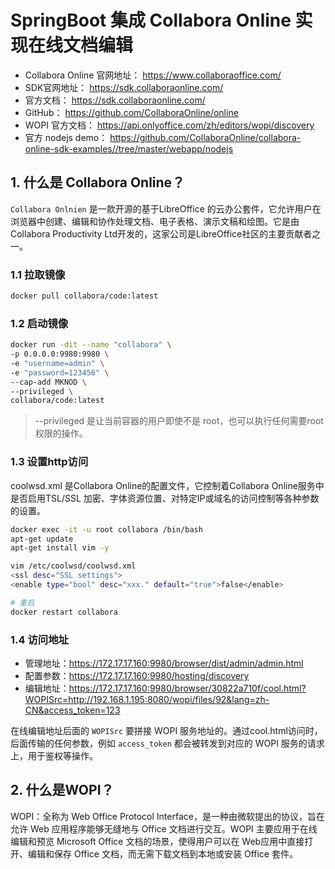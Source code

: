 # SpringBoot 集成 Collabora Online 实现在线文档编辑

- Collabora Online 官网地址： https://www.collaboraoffice.com/
- SDK官网地址： https://sdk.collaboraonline.com/
- 官方文档： https://sdk.collaboraonline.com/
- GitHub： https://github.com/CollaboraOnline/online
- WOPI 官方文档： https://api.onlyoffice.com/zh/editors/wopi/discovery
- 官方 nodejs demo： https://github.com/CollaboraOnline/collabora-online-sdk-examples//tree/master/webapp/nodejs

## 1. 什么是 Collabora Online？

`Collabora Onlnien` 是一款开源的基于LibreOffice 的云办公套件，它允许用户在浏览器中创建、编辑和协作处理文档、电子表格、演示文稿和绘图。它是由 Collabora Productivity Ltd开发的，这家公司是LibreOffice社区的主要贡献者之一。

### 1.1 拉取镜像

```bash
docker pull collabora/code:latest
```

### 1.2 启动镜像

```bash
docker run -dit --name "collabora" \
-p 0.0.0.0:9980:9980 \
-e "username=admin" \
-e "password=123456" \
--cap-add MKNOD \
--privileged \
collabora/code:latest
```

> --privileged 是让当前容器的用户即使不是 root，也可以执行任何需要root权限的操作。

### 1.3 设置http访问

coolwsd.xml 是Collabora Online的配置文件，它控制着Collabora Online服务中是否启用TSL/SSL 加密、字体资源位置、对特定IP或域名的访问控制等各种参数的设置。

```bash
docker exec -it -u root collabora /bin/bash
apt-get update
apt-get install vim -y

vim /etc/coolwsd/coolwsd.xml
<ssl desc="SSL settings">
<enable type="bool" desc="xxx." default="true">false</enable>

# 重启
docker restart collabora
```

### 1.4 访问地址

- 管理地址：https://172.17.17.160:9980/browser/dist/admin/admin.html
- 配置参数：https://172.17.17.160:9980/hosting/discovery
- 编辑地址：https://172.17.17.160:9980/browser/30822a710f/cool.html?WOPISrc=http://192.168.1.195:8080/wopi/files/92&lang=zh-CN&access_token=123

在线编辑地址后面的 `WOPISrc` 要拼接 WOPI 服务地址的。通过cool.html访问时，后面传输的任何参数，例如 `access_token` 都会被转发到对应的 WOPI 服务的请求上，用于鉴权等操作。

## 2. 什么是WOPI？

WOPI：全称为 Web Office Protocol Interface，是一种由微软提出的协议，旨在允许 Web 应用程序能够无缝地与 Office 文档进行交互。WOPI 主要应用于在线编辑和预览 Microsoft Office 文档的场景，使得用户可以在 Web应用中直接打开、编辑和保存 Office 文档，而无需下载文档到本地或安装 Office 套件。